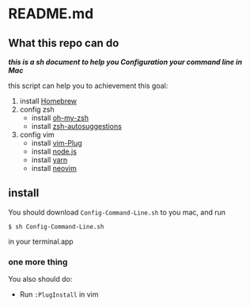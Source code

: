 # README.md

## What this repo can do
***this is a sh document to help you Configuration your command line in Mac***

this script can help you to achievement this goal:

1. install [Homebrew](https://brew.sh) 
2. config zsh
    - install [oh-my-zsh](https://ohmyz.sh)
    - install [zsh-autosuggestions](https://github.com/zsh-users/zsh-autosuggestions)
3. config vim
    - install [vim-Plug](https://github.com/junegunn/vim-plug)
    - install [node.js](https://nodejs.org/en/)
    - install [yarn](https://github.com/yarnpkg/yarn)
    - install [neovim](https://github.com/neovim/neovim)

## install
You should download `Config-Command-Line.sh` to you mac, and run 
```
$ sh Config-Command-Line.sh
```
in your terminal.app

### one more thing
You also should do:

- Run `:PlugInstall` in vim

